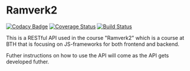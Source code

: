 Ramverk2
==============

[![Codacy Badge](https://api.codacy.com/project/badge/Grade/fbc78254d72046dd899f056d1ecbf92b)](https://app.codacy.com/app/chrisaugustsson/ramverk2?utm_source=github.com&utm_medium=referral&utm_content=chrisaugustsson/ramverk2&utm_campaign=Badge_Grade_Dashboard)
[![Coverage Status](https://coveralls.io/repos/github/chrisaugustsson/ramverk2/badge.svg)](https://coveralls.io/github/chrisaugustsson/ramverk2)
[![Build Status](https://travis-ci.com/chrisaugustsson/ramverk2.svg?branch=master)](https://travis-ci.com/chrisaugustsson/ramverk2)

This is a RESTful API used in the course "Ramverk2" which is a course at BTH that is focusing on JS-frameworks for both frontend and backend.

Futher instructions on how to use the API will come as the API gets developed futher.